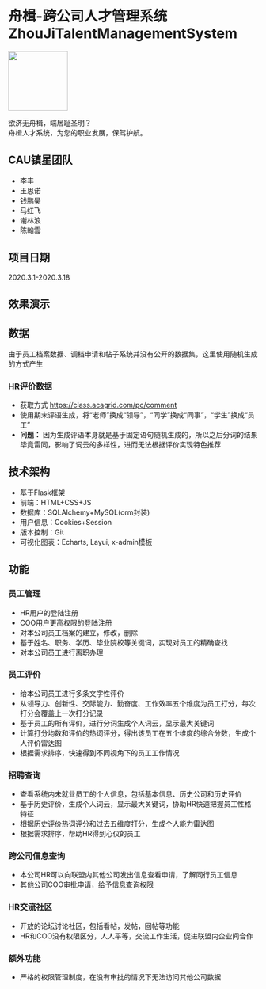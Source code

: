 #  舟楫-跨公司人才管理系统 ZhouJiTalentManagementSystem
<img src="https://github.com/Mr-strlen/ZhouJiTalentManagementSystem/blob/main/logo.png" width="120">
  
欲济无舟楫，端居耻圣明？   
舟楫人才系统，为您的职业发展，保驾护航。

## CAU镇星团队
- 李丰
- 王思诺
- 钱鹏昊
- 马红飞
- 谢林浪
- 陈翰雲

## 项目日期
2020.3.1-2020.3.18

## 效果演示

## 数据
由于员工档案数据、调档申请和帖子系统并没有公开的数据集，这里使用随机生成的方式产生
### HR评价数据
- 获取方式 https://class.acagrid.com/pc/comment
- 使用期末评语生成，将“老师”换成“领导”，“同学”换成“同事”，“学生”换成“员工”
- **问题：** 因为生成评语本身就是基于固定语句随机生成的，所以之后分词的结果毕竟雷同，影响了词云的多样性，进而无法根据评价实现特色推荐

## 技术架构

- 基于Flask框架
- 前端：HTML+CSS+JS 
- 数据库：SQLAlchemy+MySQL(orm封装)
- 用户信息：Cookies+Session
- 版本控制：Git
- 可视化图表：Echarts, Layui, x-admin模板

## 功能

### 员工管理

- HR用户的登陆注册
- COO用户更高权限的登陆注册
- 对本公司员工档案的建立，修改，删除
- 基于姓名、职务、学历、毕业院校等关键词，实现对员工的精确查找
- 对本公司员工进行离职办理


### 员工评价

- 给本公司员工进行多条文字性评价
- 从领导力、创新性、交际能力、勤奋度、工作效率五个维度为员工打分，每次打分会覆盖上一次打分记录
- 基于员工的所有评价，进行分词生成个人词云，显示最大关键词
- 计算打分均数和评价的热词评分，得出该员工在五个维度的综合分数，生成个人评价雷达图
- 根据需求排序，快速得到不同视角下的员工工作情况

### 招聘查询

- 查看系统内未就业员工的个人信息，包括基本信息、历史公司和历史评价
- 基于历史评价，生成个人词云，显示最大关键词，协助HR快速把握员工性格特征
- 根据历史评价热词评分和过去五维度打分，生成个人能力雷达图
- 根据需求排序，帮助HR得到心仪的员工

### 跨公司信息查询

- 本公司HR可以向联盟内其他公司发出信息查看申请，了解同行员工信息
- 其他公司COO审批申请，给予信息查询权限

### HR交流社区

- 开放的论坛讨论社区，包括看帖，发帖，回帖等功能
- HR和COO没有权限区分，人人平等，交流工作生活，促进联盟内企业间合作

### 额外功能
- 严格的权限管理制度，在没有审批的情况下无法访问其他公司数据

